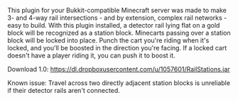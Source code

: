 This plugin for your Bukkit-compatible Minecraft server was made to make 3- and 4-way rail intersections - and by extension, complex rail networks - easy to build. With this plugin installed, a detector rail lying flat on a gold block will be recognized as a station block. Minecarts passing over a station block will be locked into place. Punch the cart you're riding when it's locked, and you'll be boosted in the direction you're facing. If a locked cart doesn't have a player riding it, you can push it to boost it.

Download 1.0: https://dl.dropboxusercontent.com/u/1057601/RailStations.jar

Known issue: Travel across two directly adjacent station blocks is unreliable if their detector rails aren't connected.
